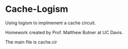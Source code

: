 # Cache-Logism
Using logism to implmenent a cache circuit.

Homework created by Prof. Matthew Butner at UC Davis.

The main file is cache.cir 
